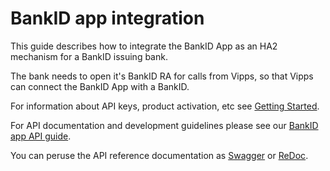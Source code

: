 # BankID app integration
This guide describes how to integrate the BankID App as an HA2 mechanism for a BankID issuing bank.

The bank needs to open it's BankID RA for calls from Vipps, so that Vipps can connect the BankID App with a BankID.
  
For information about API keys, product activation, etc see [Getting Started](https://github.com/vippsas/bankid-app-api/blob/master/bankid-app-getting-started.md).

For API documentation and development guidelines please see our [BankID app API guide](https://github.com/vippsas/bankid-app-api/blob/master/bankid-app-api.md).

You can peruse the API reference documentation as [Swagger](https://vippsas.github.io/bankid-app-api/) or [ReDoc](https://vippsas.github.io/bankid-app-api/redoc.html).